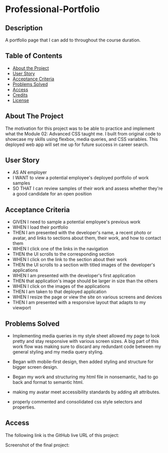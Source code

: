 # Professional-Portfolio

## Description
A portfolio page that I can add to throughout the course duration.

## Table of Contents

- [About the Project](#about-the-project)
- [User Story](#user-story)
- [Acceptance Criteria](#acceptance-criteria)
- [Problems Solved](#probems-solved)
- [Access](#access)
- [Credits](#credits)
- [License](#license)

## About The Project

The motivation for this project was to be able to practice and implement what the Module 02: Advanced CSS taught me. I built from original code to showcase my skills using flexbox, media queries, and CSS variables. This deployed web app will set me up for future success in career search.

## User Story

- AS AN employer
- I WANT to view a potential employee's deployed portfolio of work samples
- SO THAT I can review samples of their work and assess whether they're a good candidate for an open position

## Acceptance Criteria

- GIVEN I need to sample a potential employee's previous work
- WHEN I load their portfolio
- THEN I am presented with the developer's name, a recent photo or avatar, and links to sections about them, their work, and how to contact them
- WHEN I click one of the links in the navigation
- THEN the UI scrolls to the corresponding section
- WHEN I click on the link to the section about their work
- THEN the UI scrolls to a section with titled images of the developer's applications
- WHEN I am presented with the developer's first application
- THEN that application's image should be larger in size than the others
- WHEN I click on the images of the applications
- THEN I am taken to that deployed application
- WHEN I resize the page or view the site on various screens and devices
- THEN I am presented with a responsive layout that adapts to my viewport

## Problems Solved 

- Implementing media queries in my style sheet allowed my page to look pretty and stay responsive with various screen sizes. A big part of this work flow was making sure to discard any redundant code between my general styling and my media query styling. 

- Began with mobile-first design, then added styling and structure for bigger screen design. 

- Began my work and structuring my html file in nonsemantic, had to go back and format to semantic html.

- making my avatar meet accessibility standards by adding alt attributes.

- properly commented and consolidated css style selectors and properties.

## Access

The following link is the GitHub live URL of this project: 


Screenshot of the final project:

